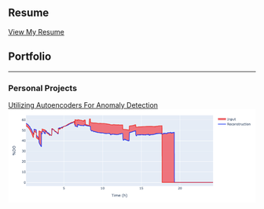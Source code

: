 ## Resume
[View My Resume](/resume.md)
## Portfolio

---

### Personal Projects 

[Utilizing Autoencoders For Anomaly Detection](/time_series_autoencoder)
<img src="images/anomaly_detection.png?raw=true"/>



<!-- ---

<!-- ### Category Name 2

- [Project 1 Title](http://example.com/)
- [Project 2 Title](http://example.com/)
- [Project 3 Title](http://example.com/)
- [Project 4 Title](http://example.com/)
- [Project 5 Title](http://example.com/) -->




<!-- ---
<p style="font-size:11px">Page template forked from <a href="https://github.com/evanca/quick-portfolio">evanca</a></p>
Remove above link if you don't want to attibute -->

